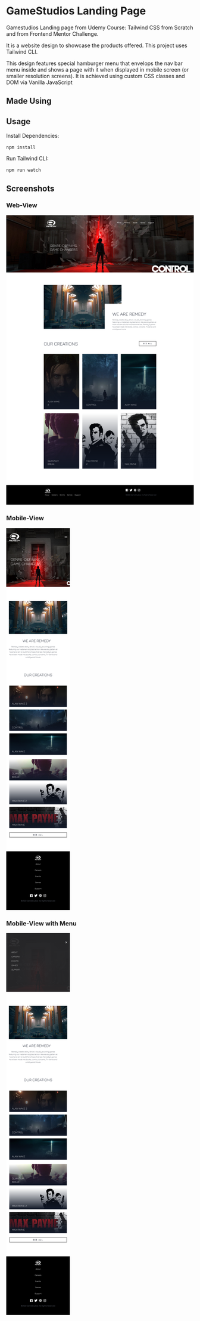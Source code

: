 # GameStudios Landing Page
Gamestudios Landing page from Udemy Course: Tailwind CSS from Scratch and from Frontend Mentor Challenge.

It is a website design to showcase the products offered. This project uses Tailwind CLI.

This design features special hamburger menu that envelops the nav bar menu inside and shows a page with it when displayed in mobile screen (or smaller resolution screens). It is achieved using custom CSS classes and DOM via Vanilla JavaScript
## Made Using


## Usage
Install Dependencies:
```
npm install
```
Run Tailwind CLI:
```
npm run watch
```

## Screenshots
### Web-View
<img src="assets/screenshot.png">

### Mobile-View
<img src="assets/screenshot-mob.png">

### Mobile-View with Menu
<img src="assets/screenshot-mob-menu.png">
